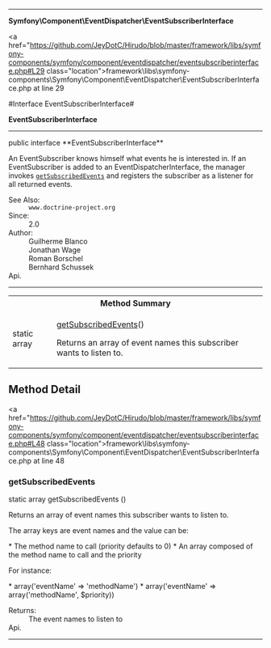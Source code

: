 
- - -

**Symfony\Component\EventDispatcher\EventSubscriberInterface**


<a href="https://github.com/JeyDotC/Hirudo/blob/master/framework/libs/symfony-components/symfony/component/eventdispatcher/eventsubscriberinterface.php#L29 class="location">framework\libs\symfony-components\Symfony\Component\EventDispatcher\EventSubscriberInterface.php at line 29</a>

#Interface EventSubscriberInterface#

**EventSubscriberInterface**




- - -

<p class="signature">public  interface **EventSubscriberInterface**</p>

<div class="comment" id="overview_description"><p>An EventSubscriber knows himself what events he is interested in.
If an EventSubscriber is added to an EventDispatcherInterface, the manager invokes
<code><a href="../../../hirudo/core/events/beforetaskeventlistener.html#getSubscribedEvents()">getSubscribedEvents</a></code> and registers the subscriber as a listener for all
returned events.</p></div>

<dl>
<dt>See Also:</dt>
<dd><code>www.doctrine-project.org</code></dd>
<dt>Since:</dt>
<dd>2.0</dd>
<dt>Author:</dt>
<dd>Guilherme Blanco <guilhermeblanco@hotmail.com></dd>
<dd>Jonathan Wage <jonwage@gmail.com></dd>
<dd>Roman Borschel <roman@code-factory.org></dd>
<dd>Bernhard Schussek <bschussek@gmail.com></dd>
<dt>Api.</dt>
</dl>


- - -

<table id="summary_method">
<tr><th colspan="2">Method Summary</th></tr>
<tr>
<td><span class='k'>static </span> <span class='nx'>array</span></td>
<td class="description"><p class="name"><a href="#getsubscribedevents">getSubscribedEvents</a>()</p><p class="description">Returns an array of event names this subscriber wants to listen to.
</p></td>
</tr>
</table>

<h2 id="detail_method">Method Detail</h2>

<a href="https://github.com/JeyDotC/Hirudo/blob/master/framework/libs/symfony-components/symfony/component/eventdispatcher/eventsubscriberinterface.php#L48 class="location">framework\libs\symfony-components\Symfony\Component\EventDispatcher\EventSubscriberInterface.php at line 48</a>

<h3 id="getSubscribedEvents()">getSubscribedEvents</h3>
<span class='k'>static </span> <span class='nx'>array</span> <span class='nf'>getSubscribedEvents</span> ()

<div class="details">
<p>Returns an array of event names this subscriber wants to listen to.</p><p>The array keys are event names and the value can be:</p><p>* The method name to call (priority defaults to 0)
* An array composed of the method name to call and the priority</p><p>For instance:</p><p>* array('eventName' => 'methodName')
* array('eventName' => array('methodName', $priority))</p><dl>
<dt>Returns:</dt>
<dd>The event names to listen to</dd>
<dt>Api.</dt>
</dl>
</div>

- - -

